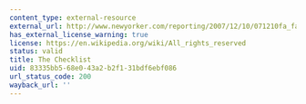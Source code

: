 ```yaml
---
content_type: external-resource
external_url: http://www.newyorker.com/reporting/2007/12/10/071210fa_fact_gawande
has_external_license_warning: true
license: https://en.wikipedia.org/wiki/All_rights_reserved
status: valid
title: The Checklist
uid: 83335bb5-68e0-43a2-b2f1-31bdf6ebf086
url_status_code: 200
wayback_url: ''
---
```

